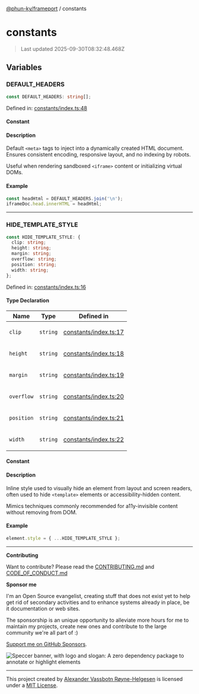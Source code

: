 [@phun-ky/frameport](README.md) / constants

# constants

> Last updated 2025-09-30T08:32:48.468Z

## Variables

### DEFAULT_HEADERS

```ts
const DEFAULT_HEADERS: string[];
```

Defined in: [constants/index.ts:48](https://github.com/phun-ky/frameport/blob/main/src/constants/index.ts#L48)

#### Constant

#### Description

Default `<meta>` tags to inject into a dynamically created HTML document.
Ensures consistent encoding, responsive layout, and no indexing by robots.

Useful when rendering sandboxed `<iframe>` content or initializing virtual DOMs.

#### Example

```ts
const headHtml = DEFAULT_HEADERS.join('\n');
iframeDoc.head.innerHTML = headHtml;
```

---

### HIDE_TEMPLATE_STYLE

```ts
const HIDE_TEMPLATE_STYLE: {
  clip: string;
  height: string;
  margin: string;
  overflow: string;
  position: string;
  width: string;
};
```

Defined in: [constants/index.ts:16](https://github.com/phun-ky/frameport/blob/main/src/constants/index.ts#L16)

#### Type Declaration

<table>
<thead>
<tr>
<th>Name</th>
<th>Type</th>
<th>Defined in</th>
</tr>
</thead>
<tbody>
<tr>
<td>

<a id="clip"></a> `clip`

</td>
<td>

`string`

</td>
<td>

[constants/index.ts:17](https://github.com/phun-ky/frameport/blob/main/src/constants/index.ts#L17)

</td>
</tr>
<tr>
<td>

<a id="height"></a> `height`

</td>
<td>

`string`

</td>
<td>

[constants/index.ts:18](https://github.com/phun-ky/frameport/blob/main/src/constants/index.ts#L18)

</td>
</tr>
<tr>
<td>

<a id="margin"></a> `margin`

</td>
<td>

`string`

</td>
<td>

[constants/index.ts:19](https://github.com/phun-ky/frameport/blob/main/src/constants/index.ts#L19)

</td>
</tr>
<tr>
<td>

<a id="overflow"></a> `overflow`

</td>
<td>

`string`

</td>
<td>

[constants/index.ts:20](https://github.com/phun-ky/frameport/blob/main/src/constants/index.ts#L20)

</td>
</tr>
<tr>
<td>

<a id="position"></a> `position`

</td>
<td>

`string`

</td>
<td>

[constants/index.ts:21](https://github.com/phun-ky/frameport/blob/main/src/constants/index.ts#L21)

</td>
</tr>
<tr>
<td>

<a id="width"></a> `width`

</td>
<td>

`string`

</td>
<td>

[constants/index.ts:22](https://github.com/phun-ky/frameport/blob/main/src/constants/index.ts#L22)

</td>
</tr>
</tbody>
</table>

#### Constant

#### Description

Inline style used to visually hide an element from layout and screen readers,
often used to hide `<template>` elements or accessibility-hidden content.

Mimics techniques commonly recommended for a11y-invisible content without removing from DOM.

#### Example

```ts
element.style = { ...HIDE_TEMPLATE_STYLE };
```

---

**Contributing**

Want to contribute? Please read the [CONTRIBUTING.md](https://github.com/phun-ky/frameport/blob/main/CONTRIBUTING.md) and [CODE_OF_CONDUCT.md](https://github.com/phun-ky/frameport/blob/main/CODE_OF_CONDUCT.md)

**Sponsor me**

I'm an Open Source evangelist, creating stuff that does not exist yet to help get rid of secondary activities and to enhance systems already in place, be it documentation or web sites.

The sponsorship is an unique opportunity to alleviate more hours for me to maintain my projects, create new ones and contribute to the large community we're all part of :)

[Support me on GitHub Sponsors](https://github.com/sponsors/phun-ky).

![Speccer banner, with logo and slogan: A zero dependency package to annotate or highlight elements](https://github.com/phun-ky/frameport/blob/main/public/frameport-banner.png?raw=true)

---

This project created by [Alexander Vassbotn Røyne-Helgesen](http://phun-ky.net) is licensed under a [MIT License](https://choosealicense.com/licenses/mit/).
